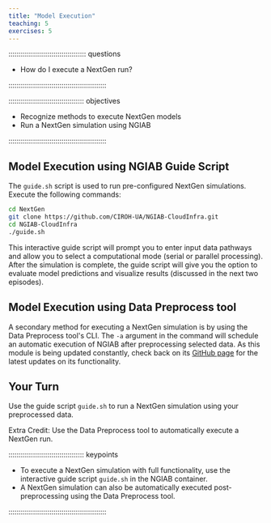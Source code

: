```yaml
---
title: "Model Execution"
teaching: 5
exercises: 5
---
```


:::::::::::::::::::::::::::::::::::::: questions 

- How do I execute a NextGen run?

::::::::::::::::::::::::::::::::::::::::::::::::

::::::::::::::::::::::::::::::::::::: objectives

- Recognize methods to execute NextGen models
- Run a NextGen simulation using NGIAB

::::::::::::::::::::::::::::::::::::::::::::::::

## Model Execution using NGIAB Guide Script

The `guide.sh` script is used to run pre-configured NextGen simulations. Execute the following commands:

``` bash
cd NextGen
git clone https://github.com/CIROH-UA/NGIAB-CloudInfra.git
cd NGIAB-CloudInfra
./guide.sh
```

This interactive guide script will prompt you to enter input data pathways and allow you to select a computational mode (serial or parallel processing). After the simulation is complete, the guide script will give you the option to evaluate model predictions and visualize results (discussed in the next two episodes).

## Model Execution using Data Preprocess tool
A secondary method for executing a NextGen simulation is by using the Data Preprocess tool's CLI. The `-a` argument in the command will schedule an automatic execution of NGIAB after preprocessing selected data. As this module is being updated constantly, check back on its [GitHub page](https://github.com/CIROH-UA/NGIAB_data_preprocess) for the latest updates on its functionality.


## Your Turn

Use the guide script `guide.sh` to run a NextGen simulation using your preprocessed data.

Extra Credit: Use the Data Preprocess tool to automatically execute a NextGen run.

::::::::::::::::::::::::::::::::::::: keypoints 

- To execute a NextGen simulation with full functionality, use the interactive guide script `guide.sh` in the NGIAB container.
- A NextGen simulation can also be automatically executed post-preprocessing using the Data Preprocess tool.

::::::::::::::::::::::::::::::::::::::::::::::::

[r-markdown]: https://rmarkdown.rstudio.com/
